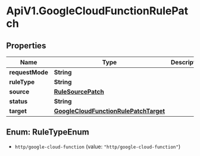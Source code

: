 # ApiV1.GoogleCloudFunctionRulePatch

## Properties

Name | Type | Description | Notes
------------ | ------------- | ------------- | -------------
**requestMode** | **String** |  | [optional] 
**ruleType** | **String** |  | 
**source** | [**RuleSourcePatch**](RuleSourcePatch.md) |  | [optional] 
**status** | **String** |  | [optional] 
**target** | [**GoogleCloudFunctionRulePatchTarget**](GoogleCloudFunctionRulePatchTarget.md) |  | [optional] 



## Enum: RuleTypeEnum


* `http/google-cloud-function` (value: `"http/google-cloud-function"`)




